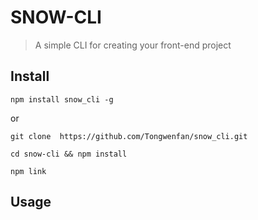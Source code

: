 # SNOW-CLI


> A simple CLI for creating your front-end project

## Install

```
npm install snow_cli -g
```

or

```
git clone  https://github.com/Tongwenfan/snow_cli.git

cd snow-cli && npm install

npm link
```

## Usage


